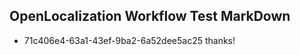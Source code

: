 ## OpenLocalization Workflow Test MarkDown
* 71c406e4-63a1-43ef-9ba2-6a52dee5ac25 
thanks!<!--HONumber=Mar16_HO4-->

